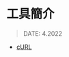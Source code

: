 <style> 
.imgBox{
  display: flex; 
  flex-direction: column; 
  margin: 5%; 
  justify-content: center;
  border: 2px solid black;
}
</style>

<!--  style  -->

###### <!-- ref -->

[curl]: https://www.ruanyifeng.com/blog/2011/09/curl.html

 <!-- ref -->

# 工具簡介

> DATE: 4.2022

<!-- cURL -->

- <details close>
  <summary style="display:block" >

  [cURL]
  </summary>

  `Command Line URL viewer`
  一種命令行工具，作用是發出網絡請求，然後得到和提取數據，顯示在"標準輸出"（stdout）上面。

  </details>
